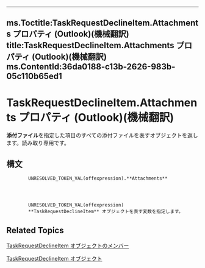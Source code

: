 

---
ms.Toctitle:TaskRequestDeclineItem.Attachments プロパティ (Outlook)(機械翻訳)
title:TaskRequestDeclineItem.Attachments プロパティ (Outlook)(機械翻訳)
ms.ContentId:36da0188-c13b-2626-983b-05c110b65ed1
---
# TaskRequestDeclineItem.Attachments プロパティ (Outlook)(機械翻訳)




**添付ファイル**を指定した項目のすべての添付ファイルを表すオブジェクトを返します。読み取り専用です。

## 構文

            UNRESOLVED_TOKEN_VAL(offexpression).**Attachments**




            UNRESOLVED_TOKEN_VAL(offexpression)
            **TaskRequestDeclineItem** オブジェクトを表す変数を指定します。



## Related Topics

[TaskRequestDeclineItem オブジェクトのメンバー](3de31d0d-2444-876c-5d4d-1192851301af.md)

[TaskRequestDeclineItem オブジェクト](e842c7c0-7943-9219-329b-30b892ab99b0.md)




